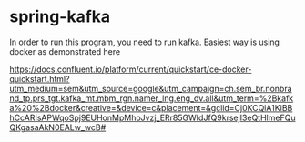 # spring-kafka

In order to run this program, you need to run kafka. Easiest way is using docker as demonstrated here

https://docs.confluent.io/platform/current/quickstart/ce-docker-quickstart.html?utm_medium=sem&utm_source=google&utm_campaign=ch.sem_br.nonbrand_tp.prs_tgt.kafka_mt.mbm_rgn.namer_lng.eng_dv.all&utm_term=%2Bkafka%20%2Bdocker&creative=&device=c&placement=&gclid=Cj0KCQiA1KiBBhCcARIsAPWqoSpj9EUHonMpMhoJvzj_ERr85GWIdJfQ9krsejI3eQtHlmeFQuQKgasaAkN0EALw_wcB#
